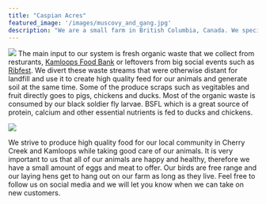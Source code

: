 ```yaml
---
title: "Caspian Acres"
featured_image: '/images/muscovy_and_gang.jpg'
description: "We are a small farm in British Columbia, Canada. We specialize in diverting waste produce into high quality animal feed"
---
```

![](/images/vision.png)
The main input to our system is fresh organic waste that we collect from resturants, [Kamloops Food Bank](http://kamloopsfoodbank.org/) or leftovers from big social events such as [Ribfest](http://kamloopsribfest.com/). We divert these waste streams that were otherwise distant for landfill and use it to create high quality feed for our animals and generate soil at the same time. Some of the produce scraps such as vegitables and fruit directly goes to pigs, chickens and ducks. Most of the organic waste is consumed by our black soldier fly larvae. BSFL which is a great source of protein, calcium and other essential nutrients is fed to ducks and chickens.

![](/images/happy_pigs.jpg)

We strive to produce high quality food for our local community in Cherry Creek and Kamloops while taking good care of our animals. It is very important to us that all of our animals are happy and healthy, therefore we have a small amount of eggs and meat to offer. Our birds are free range and our laying hens get to hang out on our farm as long as they live. Feel free to follow us on social media and we will let you know when we can take on new customers.
